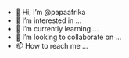- 👋 Hi, I’m @papaafrika
- 👀 I’m interested in ...
- 🌱 I’m currently learning ...
- 💞️ I’m looking to collaborate on ...
- 📫 How to reach me ...

<!---
papaafrika/papaafrika is a ✨ special ✨ repository because its `README.md` (this file) appears on your GitHub profile.
You can click the Preview link to take a look at your changes.
--->
